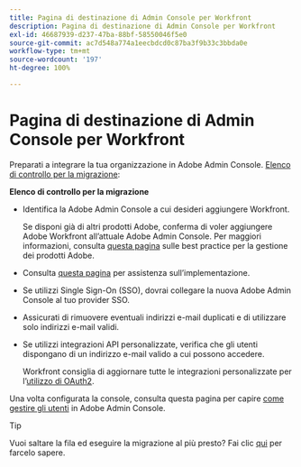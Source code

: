 ```yaml
---
title: Pagina di destinazione di Admin Console per Workfront
description: Pagina di destinazione di Admin Console per Workfront
exl-id: 46687939-d237-47ba-88bf-58550046f5e0
source-git-commit: ac7d548a774a1eecbdcd0c87ba3f9b33c3bbda0e
workflow-type: tm+mt
source-wordcount: '197'
ht-degree: 100%

---
```


# Pagina di destinazione di Admin Console per Workfront

Preparati a integrare la tua organizzazione in Adobe Admin Console. [Elenco di controllo per la migrazione](https://experienceleague.adobe.com/docs/workfront/using/administration-and-setup/admin-in-admin-console/prep-for-admin-console.html?lang=it):

**Elenco di controllo per la migrazione**

* Identifica la Adobe Admin Console a cui desideri aggiungere Workfront.

  Se disponi già di altri prodotti Adobe, conferma di voler aggiungere Adobe Workfront all’attuale Adobe Admin Console. Per maggiori informazioni, consulta [questa pagina](https://helpx.adobe.com/it/enterprise/using/admin-console.html) sulle best practice per la gestione dei prodotti Adobe.

* Consulta [questa pagina](https://helpx.adobe.com/it/enterprise/using/deployment-planning.html) per assistenza sull’implementazione.
* Se utilizzi Single Sign-On (SSO), dovrai collegare la nuova Adobe Admin Console al tuo provider SSO.
* Assicurati di rimuovere eventuali indirizzi e-mail duplicati e di utilizzare solo indirizzi e-mail validi.
* Se utilizzi integrazioni API personalizzate, verifica che gli utenti dispongano di un indirizzo e-mail valido a cui possono accedere.

  Workfront consiglia di aggiornare tutte le integrazioni personalizzate per l’[utilizzo di OAuth2](https://experienceleague.adobe.com/docs/workfront/using/administration-and-setup/configure-integrations/create-oauth-application.html?lang=it).

Una volta configurata la console, consulta questa pagina per capire [come gestire gli utenti](https://experienceleague.adobe.com/docs/workfront/using/administration-and-setup/add-users/create-manage-users/admin-console.html?lang=it) in Adobe Admin Console.

>[!TIP]
>
>Vuoi saltare la fila ed eseguire la migrazione al più presto? Fai clic [qui](https://workfront.az1.qualtrics.com/jfe/form/SV_9T5LuHf05JUOPAi) per farcelo sapere.
